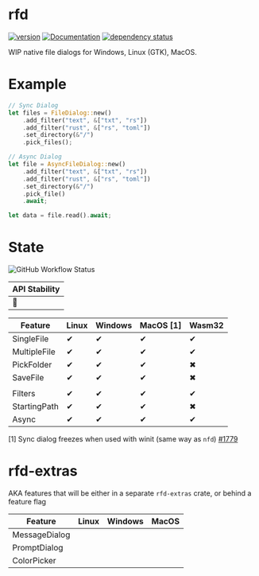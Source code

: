# rfd

[![version](https://img.shields.io/crates/v/rfd.svg)](https://crates.io/crates/rfd)
[![Documentation](https://docs.rs/rfd/badge.svg)](https://docs.rs/rfd)
[![dependency status](https://deps.rs/crate/rfd/0.1.0/status.svg)](https://deps.rs/crate/rfd/0.1.0)

WIP native file dialogs for Windows, Linux (GTK), MacOS.

# Example

```rust
// Sync Dialog
let files = FileDialog::new()
    .add_filter("text", &["txt", "rs"])
    .add_filter("rust", &["rs", "toml"])
    .set_directory(&"/")
    .pick_files();

// Async Dialog
let file = AsyncFileDialog::new()
    .add_filter("text", &["txt", "rs"])
    .add_filter("rust", &["rs", "toml"])
    .set_directory(&"/")
    .pick_file()
    .await;

let data = file.read().await;
```

# State

![GitHub Workflow Status](https://img.shields.io/github/workflow/status/PolyMeilex/rfd/Rust/master?style=flat-square)

| API Stability |
| ------------- |
| 🚧            |

| Feature      | Linux | Windows | MacOS [1] | Wasm32 |
| ------------ | ----- | ------- | --------- | ------ |
| SingleFile   | ✔     | ✔       | ✔         | ✔      |
| MultipleFile | ✔     | ✔       | ✔         | ✔      |
| PickFolder   | ✔     | ✔       | ✔         | ✖      |
| SaveFile     | ✔     | ✔       | ✔         | ✖      |
|              |       |         |           |        |
| Filters      | ✔     | ✔       | ✔         | ✔      |
| StartingPath | ✔     | ✔       | ✔         | ✖      |
| Async        | ✔     | ✔       | ✔         | ✔      |

[1] Sync dialog freezes when used with winit (same way as `nfd`) [#1779](https://github.com/rust-windowing/winit/issues/1779)

# rfd-extras

AKA features that will be either in a separate `rfd-extras` crate, or behind a feature flag

| Feature       | Linux | Windows | MacOS |
| ------------- | ----- | ------- | ----- |
| MessageDialog |       |         |       |
| PromptDialog  |       |         |       |
| ColorPicker   |       |         |       |

